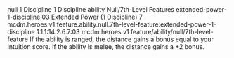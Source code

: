 <ability>
  <metadata>
    <class>null</class>
    <cost>1 Discipline</cost>
    <cost_amount>1</cost_amount>
    <cost_resource>Discipline</cost_resource>
    <feature_type>ability</feature_type>
    <file_dpath>Null/7th-Level Features</file_dpath>
    <item_id>extended-power-1-discipline</item_id>
    <item_index>03</item_index>
    <item_name>Extended Power (1 Discipline)</item_name>
    <level>7</level>
    <scc>mcdm.heroes.v1:feature.ability.null.7th-level-feature:extended-power-1-discipline</scc>
    <scdc>1.1.1:14.2.6.7:03</scdc>
    <source>mcdm.heroes.v1</source>
    <type>feature/ability/null/7th-level-feature</type>
  </metadata>
  <effects>
    <effect type="mundane">If the ability is ranged, the distance gains a bonus equal to your Intuition score. If the ability is melee, the distance gains a +2 bonus.</effect>
  </effects>
</ability>
